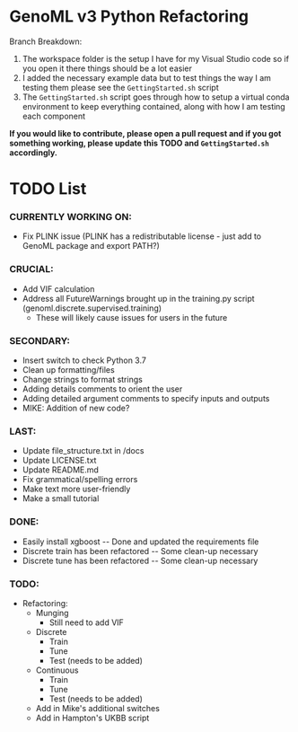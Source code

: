 # GenoML v3 Python Refactoring 
Branch Breakdown:
1. The workspace folder is the setup I have for my Visual Studio code so if you open it there things should be a lot easier 
2. I added the necessary example data but to test things the way I am testing them please see the `GettingStarted.sh` script 
3. The `GettingStarted.sh` script goes through how to setup a virtual conda environment to keep everything contained, along with how I am testing each component

**If you would like to contribute, please open a pull request and if you got something working, please update this TODO and `GettingStarted.sh` accordingly.**

# TODO List 
### CURRENTLY WORKING ON:
- Fix PLINK issue (PLINK has a redistributable license - just add to GenoML package and export PATH?)

### CRUCIAL:
- Add VIF calculation
- Address all FutureWarnings brought up in the training.py script (genoml.discrete.supervised.training)
    - These will likely cause issues for users in the future 

### SECONDARY:
- Insert switch to check Python 3.7 
- Clean up formatting/files
- Change strings to format strings 
- Adding details comments to orient the user 
- Adding detailed argument comments to specify inputs and outputs 
- MIKE: Addition of new code?

### LAST:
- Update file_structure.txt in /docs 
- Update LICENSE.txt
- Update README.md 
- Fix grammatical/spelling errors 
- Make text more user-friendly
- Make a small tutorial 

### DONE:
- Easily install xgboost -- Done and updated the requirements file
- Discrete train has been refactored -- Some clean-up necessary
- Discrete tune has been refactored -- Some clean-up necessary

### TODO:
- Refactoring:
    - Munging 
        - Still need to add VIF
    - Discrete
        - Train 
        - Tune 
        - Test (needs to be added)
    - Continuous
        - Train
        - Tune
        - Test (needs to be added)
    - Add in Mike's additional switches 
    - Add in Hampton's UKBB script 

